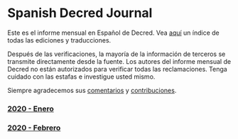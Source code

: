 # Spanish Decred Journal
Este es el informe mensual en Español  de Decred. Vea [aquí](https://xaur.github.io/decred-news/) un índice de todas las ediciones y traducciones.

Después de las verificaciones, la mayoría de la información de terceros se transmite directamente desde la fuente. Los autores del informe mensual de Decred no están autorizados para verificar todas las reclamaciones. Tenga cuidado con las estafas e investigue usted mismo.

Siempre agradecemos sus [comentarios](https://github.com/xaur/decred-news/blob/docs/contributing.md#feedback) y [contribuciones](https://github.com/xaur/decred-news/blob/docs/contributing.md).

### [2020 - Enero](journal/202001.md)
### [2020 - Febrero](journal/202002.md)
